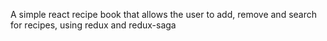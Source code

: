 A simple react recipe book that allows the user to add, remove and search for recipes, using redux and redux-saga
